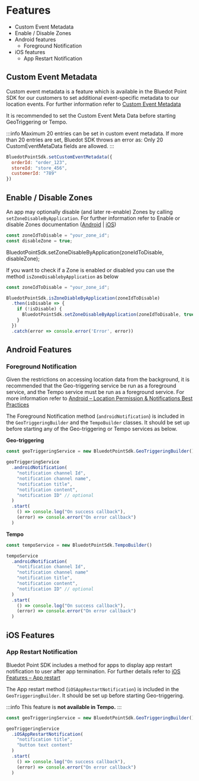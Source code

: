 Features
=====================

*   Custom Event Metadata
*   Enable / Disable Zones
*   Android features
    *   Foreground Notification
*   iOS features
    *   App Restart Notification

Custom Event Metadata
---------------------

Custom event metadata is a feature which is available in the Bluedot Point SDK for our customers to set additional event-specific metadata to our location events. For further information refer to [Custom Event Metadata](../../../Custom%20Data.md)

It is recommended to set the Custom Event Meta Data before starting GeoTriggering or Tempo.

:::info
Maximum 20 entries can be set in custom event metadata. If more than 20 entries are set, Bluedot SDK throws an error as: Only 20 CustomEventMetaData fields are allowed.
:::

```js
BluedotPointSdk.setCustomEventMetadata({
  orderId: "order_123",
  storeId: "store_456",
  customerId: "789"
})
```

Enable / Disable Zones
----------------------

An app may optionally disable (and later re-enable) Zones by calling `setZoneDisableByApplication`. For further information refer to Enable or disable Zones documentation ([Android](../Android/Features/Enable%20or%20disable%20zones.md) | [iOS](../iOS/Features/Enable%20or%20disable%20zones.md)) 

```js
const zoneIdToDisable = "your_zone_id";
const disableZone = true;
```

BluedotPointSdk.setZoneDisableByApplication(zoneIdToDisable, disableZone);

If you want to check if a Zone is enabled or disabled you can use the method `isZoneDisablebyApplication` as below

```js
const zoneIdToDisable = "your_zone_id";

BluedotPointSdk.isZoneDiableByApplication(zoneIdToDisable)
  .then(isDisable => {
    if (!isDisable) {
      BluedotPointSdk.setZoneDisableByApplication(zoneIdToDisable, true)
    }
  })
  .catch(error => console.error('Error', error))
```


Android Features
----------------

### Foreground Notification

Given the restrictions on accessing location data from the background, it is recommended that the Geo-triggering service be run as a foreground service, and the Tempo service must be run as a foreground service. For more information refer to [Android – Location Permission & Notifications Best Practices](../Android/Location%20Permission%20&%20Notifications%20Best%20Practices.md)

The Foreground Notification method (`androidNotification`) is included in the `GeoTriggeringBuilder` and the `TempoBuilder` classes. It should be set up before starting any of the Geo-triggering or Tempo services as below.

**Geo-triggering**
```js
const geoTriggeringService = new BluedotPointSdk.GeoTriggeringBuilder()

geoTriggeringService
  .androidNotification(
    "notification channel Id", 
    "notification channel name",
    "notification title",
    "notification content",
    "notification ID" // optional
  )
  .start(
    () => console.log("On success callback"),
    (error) => console.error("On error callback")
  )
```

**Tempo**
```js
const tempoService = new BluedotPointSdk.TempoBuilder()

tempoService
  .androidNotification(
    "notification channel Id",
    "notification channel name"
    "notification title", 
    "notification content",
    "notification ID" // optional
  )
  .start(
    () => console.log("On success callback"),
    (error) => console.error("On error callback")
  )
```

iOS Features
------------

### App Restart Notification

Bluedot Point SDK includes a method for apps to display app restart notification to user after app termination. For further details refer to [iOS Features – App restart](../iOS/Features/App%20restart%20notification.md)

The App restart method (`iOSAppRestartNotification`) is included in the `GeoTriggeringBuilder`. It should be set up before starting Geo-triggering. 

:::info
This feature is **not available in Tempo.**
:::

```js
const geoTriggeringService = new BluedotPointSdk.GeoTriggeringBuilder()

geoTriggeringService
  .iOSAppRestartNotification(
    "notification title", 
    "button text content"
  )
  .start(
    () => console.log("On success callback"),
    (error) => console.error("On error callback")
  )
```